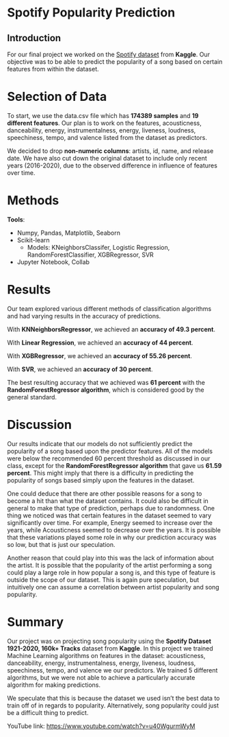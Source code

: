 # Spotify Popularity Prediction 
## Introduction 

For our final project we worked on the [Spotify dataset](https://www.kaggle.com/yamaerenay/spotify-dataset-19212020-160k-tracks) from **Kaggle**. Our objective was to be able to predict the popularity of a song based on certain features from within the dataset. 

# Selection of Data

To start, we use the data.csv file which has **174389 samples** and **19 different features**. Our plan is to work on the features, acousticness, danceability, energy, instrumentalness, energy, liveness, loudness, speechiness, tempo, and valence listed from the dataset as predictors.

We decided to drop **non-numeric columns**: artists, id, name, and release date.  We have also cut down the original dataset to include only recent years (2016-2020), due to the observed difference in influence of features over time.
 
# Methods
**Tools**:
- Numpy, Pandas, Matplotlib, Seaborn 
- Scikit-learn
    - Models: KNeighborsClassifer, Logistic Regression, RandomForestClassifier, XGBRegressor, SVR
- Jupyter Notebook, Collab
# Results

Our team explored various different methods of classification algorithms and had varying results in the accuracy of predictions. 

With **KNNeighborsRegressor**, we achieved an **accuracy of 49.3 percent**. 

With **Linear Regression**, we achieved an **accuracy of 44 percent**. 

With **XGBRegressor**, we achieved an **accuracy of 55.26 percent**. 

With **SVR**, we achieved an **accuracy of 30 percent**. 

The best resulting accuracy that we achieved was **61 percent** with the **RandomForestRegressor algorithm**, which is considered good by the general standard.

# Discussion
    
Our results indicate that our models do not sufficiently predict the popularity of a song based upon the predictor features. All of the models were below the recommended 60 percent threshold as discussed in our class, except for the **RandomForestRegressor algorithm** that gave us **61.59 percent**. This might imply that there is a difficulty in predicting the popularity of songs based simply upon the features in the dataset. 

One could deduce that there are other possible reasons for a song to become a hit than what the dataset contains. It could also be difficult in general to make that type of prediction, perhaps due to randomness. One thing we noticed was that certain features in the dataset seemed to vary significantly over time. For example, Energy seemed to increase over the years, while Acousticness seemed to decrease over the years. It is possible that these variations played some role in why our prediction accuracy was so low, but that is just our speculation. 

Another reason that could play into this was the lack of information about the artist. It is possible that the popularity of the artist performing a song could play a large role in how popular a song is, and this type of feature is outside the scope of our dataset. This is again pure speculation, but intuitively one can assume a correlation between artist popularity and song popularity.

# Summary

Our project was on projecting song popularity using the **Spotify Dataset 1921-2020, 160k+ Tracks** dataset from **Kaggle**. In this project we trained Machine Learning algorithms on features in the dataset: acousticness, danceability, energy, instrumentalness, energy, liveness, loudness, speechiness, tempo, and valence we our predictors. We trained 5 different algorithms, but we were not able to achieve a particularly accurate algorithm for making predictions. 

We speculate that this is because the dataset we used isn’t the best data to train off of in regards to popularity. Alternatively, song popularity could just be a difficult thing to predict.

YouTube link: https://www.youtube.com/watch?v=u40WgurmWyM
